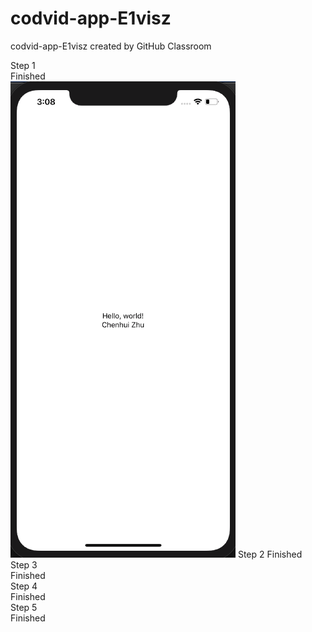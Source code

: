 # codvid-app-E1visz
codvid-app-E1visz created by GitHub Classroom

 
Step 1   
Finished   
 <img src="step1&2/step1&2.png">
Step 2
Finished    
Step 3   
Finished   
Step 4   
Finished   
Step 5   
Finished
